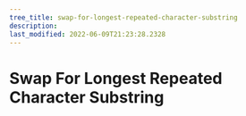```yaml
---
tree_title: swap-for-longest-repeated-character-substring
description: 
last_modified: 2022-06-09T21:23:28.2328
---
```


# Swap For Longest Repeated Character Substring
